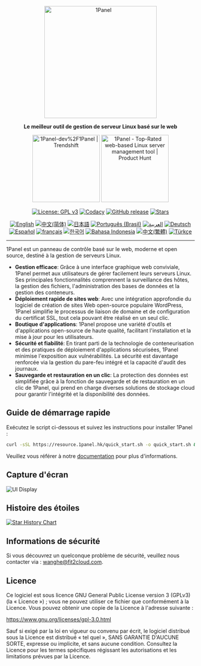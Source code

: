 <p align="center"><a href="https://1panel.hk"><img src="https://resource.1panel.hk/img/1panel-logo.png" alt="1Panel" width="300" /></a></p>
<p align="center"><b>Le meilleur outil de gestion de serveur Linux basé sur le web</b></p>
<p align="center">
  <a href="https://trendshift.io/repositories/2462" target="_blank"><img src="https://trendshift.io/api/badge/repositories/2462" alt="1Panel-dev%2F1Panel | Trendshift" style="width: 180px; height: auto;" /></a>
  <a href="https://www.producthunt.com/posts/1panel?embed=true&utm_source=badge-featured&utm_medium=badge&utm_souce=badge-1panel" target="_blank"><img src="https://api.producthunt.com/widgets/embed-image/v1/featured.svg?post_id=639696&theme=light" alt="1Panel - Top&#0045;Rated&#0032;web&#0045;based&#0032;Linux&#0032;server&#0032;management&#0032;tool | Product Hunt" style="width: 180px; height: auto;" /></a>
</p>
<p align="center">
  <a href="https://www.gnu.org/licenses/gpl-3.0.html"><img src="https://shields.io/github/license/1Panel-dev/1Panel?color=%231890FF" alt="License: GPL v3"></a>
  <a href="https://app.codacy.com/gh/1Panel-dev/1Panel?utm_source=github.com&utm_medium=referral&utm_content=1Panel-dev/1Panel&utm_campaign=Badge_Grade_Dashboard"><img src="https://app.codacy.com/project/badge/Grade/da67574fd82b473992781d1386b937ef" alt="Codacy"></a>
  <a href="https://github.com/1Panel-dev/1Panel/releases"><img src="https://img.shields.io/github/v/release/1Panel-dev/1Panel" alt="GitHub release"></a>
  <a href="https://github.com/1Panel-dev/1Panel"><img src="https://img.shields.io/github/stars/1Panel-dev/1Panel?color=%231890FF&style=flat-square" alt="Stars"></a><br>
</p>
<p align="center">
  <a href="/README.md"><img alt="English" src="https://img.shields.io/badge/English-d9d9d9"></a>
  <a href="/docs/README.zh-Hans.md"><img alt="中文(简体)" src="https://img.shields.io/badge/中文(简体)-d9d9d9"></a>
  <a href="/docs/README.ja.md"><img alt="日本語" src="https://img.shields.io/badge/日本語-d9d9d9"></a>
  <a href="/docs/README.pt-br.md"><img alt="Português (Brasil)" src="https://img.shields.io/badge/Português (Brasil)-d9d9d9"></a>
  <a href="/docs/README.ar.md"><img alt="العربية" src="https://img.shields.io/badge/العربية-d9d9d9"></a>
  <a href="/docs/README.de.md"><img alt="Deutsch" src="https://img.shields.io/badge/Deutsch-d9d9d9"></a>
  <a href="/docs/README.es.md"><img alt="Español" src="https://img.shields.io/badge/Español-d9d9d9"></a>
  <a href="/docs/README.fr.md"><img alt="français" src="https://img.shields.io/badge/français-d9d9d9"></a>
  <a href="/docs/README.ko.md"><img alt="한국어" src="https://img.shields.io/badge/한국어-d9d9d9"></a>
  <a href="/docs/README.id.md"><img alt="Bahasa Indonesia" src="https://img.shields.io/badge/Bahasa Indonesia-d9d9d9"></a>
  <a href="/docs/README.zh-Hant.md"><img alt="中文(繁體)" src="https://img.shields.io/badge/中文(繁體)-d9d9d9"></a>
  <a href="/docs/README.tr.md"><img alt="Türkçe" src="https://img.shields.io/badge/Türkçe-d9d9d9"></a>
</p>

------------------------------

1Panel est un panneau de contrôle basé sur le web, moderne et open source, destiné à la gestion de serveurs Linux.

- **Gestion efficace**: Grâce à une interface graphique web conviviale, 1Panel permet aux utilisateurs de gérer facilement leurs serveurs Linux. Ses principales fonctionnalités comprennent la surveillance des hôtes, la gestion des fichiers, l'administration des bases de données et la gestion des conteneurs.
- **Déploiement rapide de sites web**: Avec une intégration approfondie du logiciel de création de sites Web open-source populaire WordPress, 1Panel simplifie le processus de liaison de domaine et de configuration du certificat SSL, tout cela pouvant être réalisé en un seul clic.
- **Boutique d'applications**: 1Panel propose une variété d'outils et d'applications open-source de haute qualité, facilitant l'installation et la mise à jour pour les utilisateurs.
- **Sécurité et fiabilité**: En tirant parti de la technologie de conteneurisation et des pratiques de déploiement d'applications sécurisées, 1Panel minimise l'exposition aux vulnérabilités. La sécurité est davantage renforcée via la gestion du pare-feu intégré et la capacité d'audit des journaux.
- **Sauvegarde et restauration en un clic**: La protection des données est simplifiée grâce à la fonction de sauvegarde et de restauration en un clic de 1Panel, qui prend en charge diverses solutions de stockage cloud pour garantir l'intégrité et la disponibilité des données.

## Guide de démarrage rapide

Exécutez le script ci-dessous et suivez les instructions pour installer 1Panel :

```bash
curl -sSL https://resource.1panel.hk/quick_start.sh -o quick_start.sh && bash quick_start.sh
```

Veuillez vous référer à notre [documentation](https://docs.1panel.hk/quick_start/) pour plus d'informations.

## Capture d'écran

![UI Display](https://resource.1panel.hk/img/1panel.png)

## Histoire des étoiles

[![Star History Chart](https://api.star-history.com/svg?repos=1Panel-dev/1Panel&type=Date)](https://star-history.com/#1Panel-dev/1Panel&Date)

## Informations de sécurité

Si vous découvrez un quelconque problème de sécurité, veuillez nous contacter via : wanghe@fit2cloud.com.

## Licence

Ce logiciel est sous licence GNU General Public License version 3 (GPLv3) (la « Licence ») ; vous ne pouvez utiliser ce fichier que conformément à la Licence. Vous pouvez obtenir une copie de la Licence à l'adresse suivante :

<https://www.gnu.org/licenses/gpl-3.0.html>

Sauf si exigé par la loi en vigueur ou convenu par écrit, le logiciel distribué sous la Licence est distribué « tel quel », SANS GARANTIE D'AUCUNE SORTE, expresse ou implicite, et sans aucune condition. Consultez la Licence pour les termes spécifiques régissant les autorisations et les limitations prévues par la Licence.
